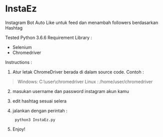 # InstaEz
Instagram Bot Auto Like untuk feed dan menambah followers berdasarkan Hashtag

Tested Python 3.6.6
Requirement Library :
- Selenium
- Chromedriver

Instructions :

1. Atur letak ChromeDriver berada di dalam source code. 
Contoh : 
> Windows: C:\user\chromedriver 
> Linux : /home/user/chromedriver

2. masukan username dan password instagram akun kamu

3. edit hashtag sesuai selera

4. jalankan dengan perintah : 
   ```
    python3 InstaEz.py
   ```

5. Enjoy!
